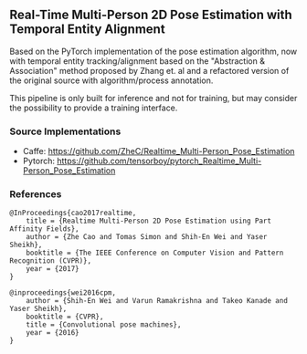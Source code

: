 ## Real-Time Multi-Person 2D Pose Estimation with Temporal Entity Alignment
Based on the PyTorch implementation of the pose estimation algorithm, now with
temporal entity tracking/alignment based on the "Abstraction & Association"
method proposed by Zhang et. al and a refactored version of the original source
with algorithm/process annotation.

This pipeline is only built for inference and not for training, but may consider
the possibility to provide a training interface.

### Source Implementations
* Caffe: https://github.com/ZheC/Realtime_Multi-Person_Pose_Estimation
* Pytorch: https://github.com/tensorboy/pytorch_Realtime_Multi-Person_Pose_Estimation

### References
    @InProceedings{cao2017realtime,
        title = {Realtime Multi-Person 2D Pose Estimation using Part Affinity Fields},
        author = {Zhe Cao and Tomas Simon and Shih-En Wei and Yaser Sheikh},
        booktitle = {The IEEE Conference on Computer Vision and Pattern Recognition (CVPR)},
        year = {2017}
    }

    @inproceedings{wei2016cpm,
        author = {Shih-En Wei and Varun Ramakrishna and Takeo Kanade and Yaser Sheikh},
        booktitle = {CVPR},
        title = {Convolutional pose machines},
        year = {2016}
    }
